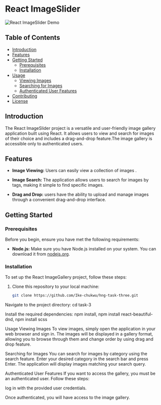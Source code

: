 # React ImageSlider

![React ImageSlider Demo](demo.gif)

## Table of Contents
- [Introduction](#introduction)
- [Features](#features)
- [Getting Started](#getting-started)
  - [Prerequisites](#prerequisites)
  - [Installation](#installation)
- [Usage](#usage)
  - [Viewing Images](#viewing-images)
  - [Searching for Images](#searching-for-images)
  - [Authenticated User Features](#authenticated-user-features)
- [Contributing](#contributing)
- [License](#license)

## Introduction

The React ImageSlider project is a versatile and user-friendly image gallery application built using React. It allows users to view and search for images of their choice and includes a drag-and-drop feature.The image gallery is accessible only to authenticated users.

## Features

- **Image Viewing:** Users can easily view a collection of images .

- **Image Search:** The application allows users to search for images by tags, making it simple to find specific images.

- **Drag and Drop:** users have the ability to upload and manage images through a convenient drag-and-drop interface.

## Getting Started

### Prerequisites

Before you begin, ensure you have met the following requirements:

- **Node.js:** Make sure you have Node.js installed on your system. You can download it from [nodejs.org](https://nodejs.org/).

### Installation

To set up the React ImageGallery project, follow these steps:

1. Clone this repository to your local machine:

   ```bash
   git clone https://github.com/Ike-chukwu/hng-task-three.git

Navigate to the project directory:
cd task-3


Install the required dependencies:
npm install, npm install react-beautiful-dnd, npm install scss


Usage
Viewing Images
To view images, simply open the application in your web browser and sign in. The images will be displayed in a gallery format, allowing you to browse through them and change order by using drag and drop feature.

Searching for Images
You can search for images by category using the search feature. Enter your desired category in the search bar and press Enter. The application will display images matching your search query.

Authenticated User Features
If you want to access the gallery, you must be an authenticated user. Follow these steps:

log in with the provided user credentials.

Once authenticated, you will have access to the image gallery.
